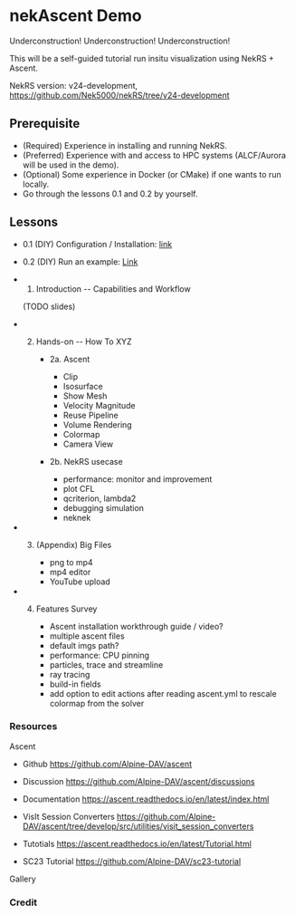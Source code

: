# nekAscent Demo     

Underconstruction!
Underconstruction!
Underconstruction!

This will be a self-guided tutorial run insitu visualization using NekRS + Ascent.

NekRS version: v24-development, https://github.com/Nek5000/nekRS/tree/v24-development

## Prerequisite

- (Required) Experience in installing and running NekRS.
- (Preferred) Experience with and access to HPC systems (ALCF/Aurora will be used in the demo).
- (Optional) Some experience in Docker (or CMake) if one wants to run locally.
- Go through the lessons 0.1 and 0.2 by yourself.

## Lessons

- 0.1 (DIY) Configuration / Installation: [link](L0_1_nekAscent_configuration.md)

- 0.2 (DIY) Run an example: [Link](L0_2_run_an_example.md)

- 1. Introduction -- Capabilities and Workflow        

  (TODO slides)

- 2. Hands-on -- How To XYZ

     - 2a. Ascent

       - Clip
       - Isosurface
       - Show Mesh
       - Velocity Magnitude
       - Reuse Pipeline
       - Volume Rendering
       - Colormap
       - Camera View

     - 2b. NekRS usecase

       - performance: monitor and improvement
       - plot CFL
       - qcriterion, lambda2
       - debugging simulation
       - neknek

- 3. (Appendix) Big Files        

     - png to mp4
     - mp4 editor
     - YouTube upload

- 4. Features Survey

     - Ascent installation workthrough guide / video?
     - multiple ascent files
     - default imgs path?
     - performance: CPU pinning
     - particles, trace and streamline
     - ray tracing
     - build-in fields
     - add option to edit actions after reading ascent.yml to rescale colormap from the solver


### Resources

Ascent

- Github
  https://github.com/Alpine-DAV/ascent

- Discussion
  https://github.com/Alpine-DAV/ascent/discussions

- Documentation
  https://ascent.readthedocs.io/en/latest/index.html

- VisIt Session Converters
  https://github.com/Alpine-DAV/ascent/tree/develop/src/utilities/visit_session_converters

- Tutotials
  https://ascent.readthedocs.io/en/latest/Tutorial.html

- SC23 Tutorial
  https://github.com/Alpine-DAV/sc23-tutorial

Gallery


### Credit

